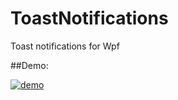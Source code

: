 # ToastNotifications
Toast notifications for Wpf

##Demo:

[![demo](http://devcrew.pl/github/toastnotifications/demo.gif)](http://devcrew.pl/github/toastnotifications/demo.gif)
